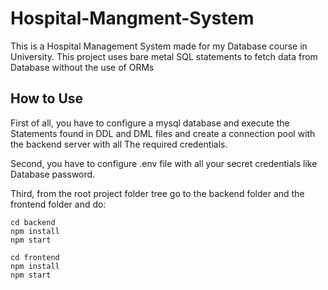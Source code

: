 # Hospital-Mangment-System

This is a Hospital Management System made for my Database course in University. This project uses bare metal SQL statements to fetch data from Database without the use of ORMs 


## How to Use

First of all, you have to configure a mysql database and execute the Statements found in DDL and DML files and create a connection pool with the backend server with all The required credentials.

Second, you have to configure .env file with all your secret credentials like Database password.

Third, from the root project folder tree go to the backend folder and the frontend folder and do:

```
cd backend 
npm install
npm start 
```

```
cd frontend 
npm install 
npm start
``` 


